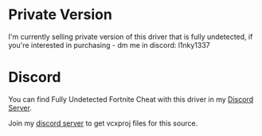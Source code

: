 
# Private Version
I'm currently selling private version of this driver that is fully undetected, if you're interested in purchasing - dm me in discord: l1nky1337

# Discord
You can find Fully Undetected Fortnite Cheat with this driver in my [Discord Server](https://discord.gg/YzpCypQyNw).

Join my [discord server](https://discord.gg/YzpCypQyNw) to get vcxproj files for this source.
